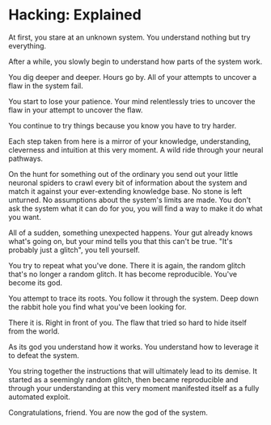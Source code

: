 # Hacking: Explained

At first, you stare at an unknown system. You understand nothing but try everything.

After a while, you slowly begin to understand how parts of the system work.

You dig deeper and deeper. Hours go by. All of your attempts to uncover a flaw in the system fail.

You start to lose your patience. Your mind relentlessly tries to uncover the flaw in your attempt to uncover the flaw.

You continue to try things because you know you have to try harder.

Each step taken from here is a mirror of your knowledge, understanding, cleverness and intuition at this very moment. A wild ride through your neural pathways.

On the hunt for something out of the ordinary you send out your little neuronal spiders to crawl every bit of information about the system and match it against your ever-extending knowledge base. No stone is left unturned. No assumptions about the system's limits are made. You don't ask the system what it can do for you, you will find a way to make it do what you want.

All of a sudden, something unexpected happens. Your gut already knows what's going on, but your mind tells you that this can't be true. "It's probably just a glitch", you tell yourself.

You try to repeat what you've done. There it is again, the random glitch that's no longer a random glitch. It has become reproducible. You've become its god.

You attempt to trace its roots. You follow it through the system. Deep down the rabbit hole you find what you've been looking for.

There it is. Right in front of you. The flaw that tried so hard to hide itself from the world.

As its god you understand how it works. You understand how to leverage it to defeat the system.

You string together the instructions that will ultimately lead to its demise. It started as a seemingly random glitch, then became reproducible and through your understanding at this very moment manifested itself as a fully automated exploit.

Congratulations, friend. You are now the god of the system.

